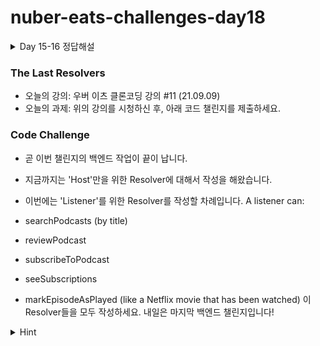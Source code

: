 # nuber-eats-challenges-day18

<details>
  <summary>
  Day 15-16 정답해설
  </summary>

1. @Role
![](https://i.ibb.co/d7C3vLh/roletype.png)
- SetMetadata는 metadata를 key/value로 저장 해줍니다. 'roles'라는 key에 roles라는 변수를 값으로 metadata에 저장을 해 놓아서 어디서든 꺼내볼 수 있습니다. 물론 우리는 AuthGuard에서 꺼내봅니다.
- RoleType은 keyof typeof로 지정 해 놓을 수 있습니다.
- keyof 연산자는 피연산자의 키타입에 해당하는 타입을 리턴해줍니다.
- 이를테면, let person: Person { name: 'Jarid', age: 35} 라는 오브젝트에서 let personProp: keyof Person;으로 정의하면 personProp이 가질 수 있는 값은 Person의 key 값이 ”name”|”age”가 됩니다.
- 위 코드를 이해하시려면 먼저 Union of literal types이라는 개념을 이해하면 좋은데,
- type Greeting = 'Hello';에서 Greeting 타입은 'Hello' 하나만 가능하지만,
- type Greeting = 'Hello'|'Hi'|'Welcome'; 에서 Greeting 타입은 'Hello', 'Hi', 'Welcome' 이 세가지 값을 가질 수 있습니다.
- enum에서도 union of literal types를 이용할 수 있습니다.
- enum을 union of literal types로 만들기 위해 사용하는 것이 keyof typeof 입니다.
- 위코드에서는 추가적으로 'Any'까지 타입이 추가시켰으므로, keyof typeof UserRole | 'Any'로 사용한 것입니다.

2. APP_GUARD
- @Role 데코레이터와 @UseGuards (AuthGuard) 를 같이 계속 혼용한다고 생각하시면 어떤가요? 섹시하지 못하죠? 그래서 nestjs 에서 제공해주는 [APP_GUARD](https://docs.nestjs.kr/security/authentication) 상수를 이용해서 UseGuards사용을 줄일 수 있습니다.
![](https://i.ibb.co/sHbBv8W/app-guard.png)
- 위와 같이 auth 모듈 설정을 해주면, 더이상 UseGuard는 사용하지 않으셔도 됩니다. 대신에 Auth module을 App 모듈에서 꼭 import 해주셔야 합니다.

3. AuthGuard 수정
- 이번에는 auth.guard.ts에서 AuthGuard 수정 해야 합니다. SetMetadata로 넘겨준 'roles'라는 키를 가진 metadata를 AuthGuard가 작동할 때 값을 가져와서 role이 어떤지 확인 해야 하기 때문입니다.
![](https://i.ibb.co/TcRPbnL/new-auth-guard.png)
- AuthGuard에서 role과 관련된 부분만 보겠습니다.
- constructor에 보면 어김없이 나오는 parameter properties가 보입니다. reflector라는 property가 Reflector클래스 타입으로 설정되었습니다. 6번 라인 코드에서 SetMetadata로 넘겨준 'roles' 키에 해당하는 값을 얻어올 수 있습니다.
- 10번 라인에 보면 roles가 falsy한 값이면 AuthGuard는 true를 리턴합니다. 즉, Role을 설정 안해주면 public resolver로 취급할 수 있다는 의미입니다.
- Role 값들을 얻어 오려면 메타데이터를 설정을 해줘야 하는데, 앞에 코드처럼 우리는 @Role 데코레이터를 이용하여 설정하기로 했습니다. 사용을 할 때 원하는 resolver 위에 사용해주면 됩니다.
- ```podcast.resolver.ts```
![](https://i.ibb.co/NNthBd2/podcast-resolver.png)
- 위의 코드를 보시면 getAllPodcasts에는 @Role 이 없는데, createPodcast에는 @Role 이 있습니다. 전자는 Role이 없으므로, 우리의 AuthGuard 코드에 보면, true를 리턴하게 되므로 public한 resolver로 볼 수 있습니다. 로그인하지 않아도 팟캐스트들을 검색할 수 있습니다.
- 반면에 createPodcast를 보면 Role이 있는데 'Host'여야 한다는 의미로 AuthGuard에서 처리 해줄 수 있습니다. 로그인 하지 않거나 Listener인 유저에게 Forbidden Resource 에러가 발생하게 됩니다.


###결론
- nestjs 프레임워크에서 메타데이터를 이용하기 위한 데코레이터를 만들고, 인증 부분 수정을 하여 권한 부여 기능을 구현한 챌린지였습니다.
- user entity 만들고, 인증파트를 위해 guard, middleware도 만들었고, 암호화 기능도 구현하고, 권한부여까지 인증파트에서 여러가지를 만들었는데 거의 막바지 입니다.
</details>

### The Last Resolvers

- 오늘의 강의: 우버 이츠 클론코딩 강의 #11 (21.09.09)
- 오늘의 과제: 위의 강의를 시청하신 후, 아래 코드 챌린지를 제출하세요.

### Code Challenge

- 곧 이번 챌린지의 백엔드 작업이 끝이 납니다.
- 지금까지는 'Host'만을 위한 Resolver에 대해서 작성을 해왔습니다.
- 이번에는 'Listener'를 위한 Resolver를 작성할 차례입니다.
A listener can:

- searchPodcasts (by title)
- reviewPodcast
- subscribeToPodcast
- seeSubscriptions
- markEpisodeAsPlayed (like a Netflix movie that has been watched)
이 Resolver들을 모두 작성하세요. 내일은 마지막 백엔드 챌린지입니다!



<details>
  <summary>
  Hint
  </summary>

- Resolver 작성은 @Resolver 데코레이터를 이용하시면 됩니다. 또는 nest g r [모듈명]으로 만들 수도 있습니다.
- 기존에 작성하셨던 Podcast resolver를 참고하시면 쉽게 작성이 가능합니다.
- reviewPodcast를 작성하려면 review entity를 작성할 필요가 있습니다. episode와 user 간의 관계를 잘 생각해보시면 쉽게 entity를 작성할 수 있습니다.
- Listener Resolver를 작성할 때에는 Role base authorization을 활용하시면 됩니다.
- subscribeToPodcast, markEpisodeAsPlayed를 구현하려면 user과 podcast, episode entity에 relation 설정이 필요합니다.
</details>